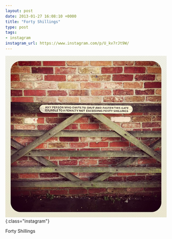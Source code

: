 ```yaml
---
layout: post
date: 2013-01-27 16:08:10 +0000
title: "Forty Shillings"
type: post
tags:
- instagram
instagram_url: https://www.instagram.com/p/U_kv7rJt9W/
---
```


![Instagram - U_kv7rJt9W](/img/U_kv7rJt9W.jpg){:class="instagram"}

Forty Shillings

